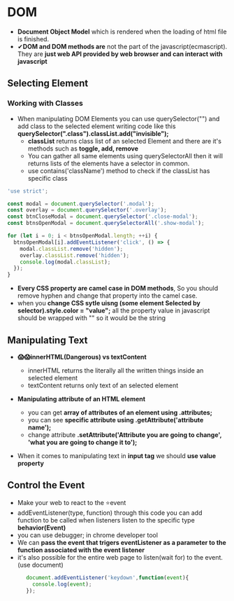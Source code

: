 # DOM
- **Document Object Model** which is rendered when the loading of html file is finished.
- ✔**DOM and DOM methods are** not the part of the javascript(ecmascript). They are **just web API provided by web browser and can interact with javascript**
## Selecting Element
### Working with Classes
- When manipulating DOM Elements you can use querySelector("") and add class to the selected element writing code like this **querySelector(".class").classList.add("invisible");**
  - **classList** returns class list of an selected Element and there are it's methods such as **toggle, add, remove** 
  - You can gather all same elements using querySelectorAll then it will returns lists of the elements have a selector in common. 
  - use contains('className') method to check if the classList has specific class 
```javascript
'use strict';

const modal = document.querySelector('.modal');
const overlay = document.querySelector('.overlay');
const btnCloseModal = document.querySelector('.close-modal');
const btnsOpenModal = document.querySelectorAll('.show-modal');

for (let i = 0; i < btnsOpenModal.length; ++i) {
  btnsOpenModal[i].addEventListener('click', () => {
    modal.classList.remove('hidden');
    overlay.classList.remove('hidden');
    console.log(modal.classList);
  });
}

```
- **Every CSS property are camel case in DOM methods**, So you should remove hyphen and change that property into the camel case.
- when you **change CSS sytle uisng (some element Selected by selector).style.color = "value";** all the property value in javascript should be wrapped with "" so it would be the string

## Manipulating Text
- **😱😱innerHTML(Dangerous) vs textContent** 
  - innerHTML returns the literally all the written things inside an selected element 
  - textContent returns only text of an selected element
  
- **Manipulating attribute of an HTML element**
  - you can get **array of attributes of an element using .attributes;**
  - you can see **specific attribute using .getAttribute('attribute name');**
  - change attribute **.setAttribute('Attribute you are going to change', 'what you are going to change it to');**
  
- When it comes to manipulating text in **input tag** we should **use value property**
  
## Control the Event
- Make your web to react to the ⭐event
- addEventListener(type, function) through this code you can add function to be called when listeners listen to the specific type **behavior(Event)**
- you can use debugger; in chrome developer tool
- We can **pass the event that trigers eventListener as a parameter to the function associated with the event listener**
- it's also possible for the entire web page to listen(wait for) to the event.(use document)
```javascript
      document.addEventListener('keydown',function(event){
        console.log(event);
      });
```

